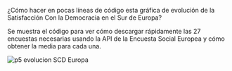 ¿Cómo hacer en pocas líneas de código esta gráfica de evolución de la Satisfacción Con la Democracia en el Sur de Europa?

Se muestra el código para ver cómo descargar rápidamente las 27 encuestas necesarias usando la API de la Encuesta Social Europea y cómo obtener la media para cada una.

![p5  evolucion SCD Europa](https://user-images.githubusercontent.com/74647601/122833110-4b24a000-d2e4-11eb-8118-12edb327c0a4.png)
